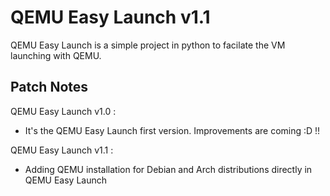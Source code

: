 # QEMU Easy Launch v1.1
QEMU Easy Launch is a simple project in python to facilate the VM launching with QEMU.


## Patch Notes

QEMU Easy Launch v1.0 :
* It's the QEMU Easy Launch first version. Improvements are coming :D !!

QEMU Easy Launch v1.1 :
* Adding QEMU installation for Debian and Arch distributions directly in QEMU Easy Launch